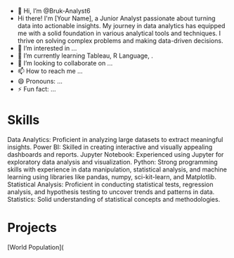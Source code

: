 - 👋 Hi, I’m @Bruk-Analyst6
- Hi there! I'm [Your Name], a Junior Analyst passionate about turning data into actionable insights. My journey in data analytics has equipped me with a solid foundation in various analytical tools and techniques. I thrive on solving complex problems and making data-driven decisions.
- 👀 I’m interested in ...
- 🌱 I’m currently learning Tableau, R Language, .
- 💞️ I’m looking to collaborate on ...
- 📫 How to reach me ...
- 😄 Pronouns: ...
- ⚡ Fun fact: ...

# Skills
Data Analytics: Proficient in analyzing large datasets to extract meaningful insights.
Power BI: Skilled in creating interactive and visually appealing dashboards and reports.
Jupyter Notebook: Experienced using Jupyter for exploratory data analysis and visualization.
Python: Strong programming skills with experience in data manipulation, statistical analysis, and machine learning using libraries like pandas, numpy, sci-kit-learn, and Matplotlib.
Statistical Analysis: Proficient in conducting statistical tests, regression analysis, and hypothesis testing to uncover trends and patterns in data.
Statistics: Solid understanding of statistical concepts and methodologies.

# Projects
[World Population](
